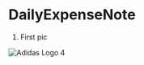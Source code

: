 # DailyExpenseNote

1. First pic

![Adidas Logo 4](https://user-images.githubusercontent.com/49109736/55457238-324c4900-560b-11e9-86a2-a2a2cc08d738.jpg)
